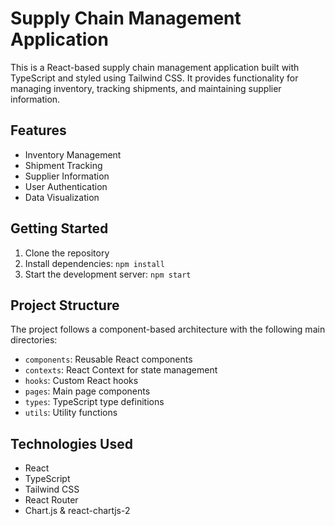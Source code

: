 # Supply Chain Management Application

This is a React-based supply chain management application built with TypeScript and styled using Tailwind CSS. It provides functionality for managing inventory, tracking shipments, and maintaining supplier information.

## Features

- Inventory Management
- Shipment Tracking
- Supplier Information
- User Authentication
- Data Visualization

## Getting Started

1. Clone the repository
2. Install dependencies: `npm install`
3. Start the development server: `npm start`

## Project Structure

The project follows a component-based architecture with the following main directories:

- `components`: Reusable React components
- `contexts`: React Context for state management
- `hooks`: Custom React hooks
- `pages`: Main page components
- `types`: TypeScript type definitions
- `utils`: Utility functions

## Technologies Used

- React
- TypeScript
- Tailwind CSS
- React Router
- Chart.js & react-chartjs-2